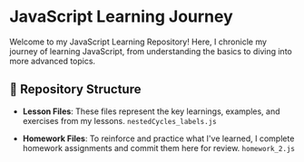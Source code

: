 # JavaScript Learning Journey

Welcome to my JavaScript Learning Repository! Here, I chronicle my journey of learning JavaScript, from understanding the basics to diving into more advanced topics.

## 📖 Repository Structure

- **Lesson Files**: These files represent the key learnings, examples, and exercises from my lessons.
`nestedCycles_labels.js`

- **Homework Files**: To reinforce and practice what I've learned, I complete homework assignments and commit them here for review.
`homework_2.js`
